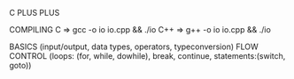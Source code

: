 C PLUS PLUS

COMPILING
C => gcc -o io io.cpp && ./io
C++ => g++ -o io io.cpp && ./io

BASICS (input/output, data types, operators, typeconversion)
FLOW CONTROL (loops: (for, while, dowhile), break, continue, statements:(switch, goto))

